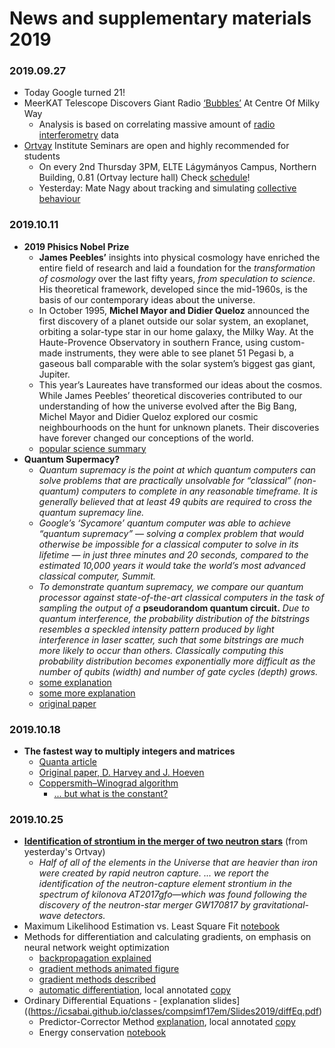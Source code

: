 # News and supplementary materials 2019

### 2019.09.27
- Today Google turned 21! [](https://www.google.com/logos/doodles/2019/googles-21st-birthday-6038069261107200.2-l.png)
- MeerKAT Telescope Discovers Giant Radio [‘Bubbles’](https://www.skatelescope.org/news/meerkat-discovers-giant-radio-bubbles/) At Centre Of Milky Way
  - Analysis is based on correlating massive amount of [radio interferometry](https://en.wikipedia.org/wiki/Radio_astronomy#Radio_interferometry) data 
- [Ortvay](https://physics.elte.hu/ortvaykollokvium) Institute Seminars are open and highly recommended for students
  - On every 2nd Thursday 3PM, ELTE Lágymányos Campus, Northern Building, 0.81 (Ortvay lecture hall) Check [schedule](https://physics.elte.hu/ortvaykollokvium/program)! 
  - Yesterday: Mate Nagy about tracking and simulating [collective behaviour](https://phys.org/news/2010-04-pigeon-backpacks-track-flock-voting.html)
  
### 2019.10.11
- __2019 Phisics Nobel Prize__
  - __James Peebles’__ insights into physical cosmology have enriched the entire field of research and laid a foundation for the _transformation of cosmology_ over the last fifty years, _from speculation to science_. His theoretical framework, developed since the mid-1960s, is the basis of our contemporary ideas about the universe.
  - In October 1995, __Michel Mayor and Didier Queloz__ announced the first discovery of a planet outside our solar system, an exoplanet, orbiting a solar-type star in our home galaxy, the Milky Way. At the Haute-Provence Observatory in southern France, using custom-made instruments, they were able to see planet 51 Pegasi b, a gaseous ball comparable with the solar system’s biggest gas giant, Jupiter.
  - This year’s Laureates have transformed our ideas about the cosmos. While James Peebles’ theoretical discoveries contributed to our understanding of how the universe evolved after the Big Bang, Michel Mayor and Didier Queloz explored our cosmic neighbourhoods on the hunt for unknown planets. Their discoveries have forever changed our conceptions of the world.
  - [popular science summary](https://www.nobelprize.org/uploads/2019/10/popular-physicsprize2019.pdf)
- __Quantum Supermacy?__ 
  - _Quantum supremacy is the point at which quantum computers can solve problems that are practically unsolvable for “classical” (non-quantum) computers to complete in any reasonable timeframe. It is generally believed that at least 49 qubits are required to cross the quantum supremacy line._
  - _Google’s ‘Sycamore’ quantum computer was able to achieve “quantum supremacy” — solving a complex problem that would otherwise be impossible for a classical computer to solve in its lifetime — in just three minutes and 20 seconds, compared to the estimated 10,000 years it would take the world’s most advanced classical computer, Summit._
  - _To demonstrate quantum supremacy, we compare our quantum processor against state-of-the-art classical computers in the task of sampling the output of a_ __pseudorandom quantum circuit.__ _Due to quantum interference, the probability distribution of the bitstrings resembles a speckled intensity pattern produced by light interference in laser scatter, such that some bitstrings are much more likely to occur than others. Classically computing this probability distribution becomes exponentially more difficult as the number of qubits (width) and number of gate cycles (depth) grows._
  - [some explanation](https://www.vice.com/en_us/article/9kedqd/ok-wtf-is-google-quantum-supremacy)
  - [some more explanation](https://www.quantamagazine.org/john-preskill-explains-quantum-supremacy-20191002/)
  - [original paper](https://www.inverse.com/article/59507-full-quantum-supremacy-paper)

### 2019.10.18
- __The fastest way to multiply integers and matrices__
  - [Quanta article](https://www.quantamagazine.org/mathematicians-discover-the-perfect-way-to-multiply-20190411/)
  - [Original paper, D. Harvey and J. Hoeven](https://hal.archives-ouvertes.fr/hal-02070778/document)
  - [Coppersmith–Winograd algorithm](https://en.wikipedia.org/wiki/Coppersmith%E2%80%93Winograd_algorithm)
    - [... but what is the constant?](https://mathoverflow.net/questions/1743/what-is-the-constant-of-the-coppersmith-winograd-matrix-multiplication-algorithm)
    
### 2019.10.25
- __[Identification of strontium in the merger of two neutron stars](https://www.nature.com/articles/s41586-019-1676-3)__ (from yesterday's Ortvay)
  - _Half of all of the elements in the Universe that are heavier than iron were created by rapid neutron capture. ... we report the identification of the neutron-capture element strontium in the spectrum of kilonova AT2017gfo—which was found following the discovery of the neutron-star merger GW170817 by gravitational-wave detectors._
- Maximum Likelihood Estimation vs. Least Square Fit [notebook](https://nbviewer.jupyter.org/github/icsabai/simulationsMsc/blob/master/code/ch08_lineq_fitting/maximum_likelihood.ipynb)
- Methods for differentiation and calculating gradients, on emphasis on neural network weight optimization
  - [backpropagation explained](https://google-developers.appspot.com/machine-learning/crash-course/backprop-scroll/)
  - [gradient methods animated figure](https://medium.com/datathings/neural-networks-and-backpropagation-explained-in-a-simple-way-f540a3611f5e)
  - [gradient methods described](http://ruder.io/optimizing-gradient-descent/)
  - [automatic differentiation](https://arxiv.org/pdf/1502.05767.pdf),  local annotated [copy](https://icsabai.github.io/classes/compsimf17em/Slides2019/automatic_differentiation_1502.05767)
- Ordinary Differential Equations - [explanation slides]((https://icsabai.github.io/classes/compsimf17em/Slides2019/diffEq.pdf)
  - Predictor-Corrector Method [explanation](http://mathfaculty.fullerton.edu/mathews/n2003/abmmethod/adamsbashforthproof.pdf), local annotated [copy](https://icsabai.github.io/classes/compsimf17em/Slides2019/adamsbashforthproof.pdf)
  - Energy conservation [notebook](https://nbviewer.jupyter.org/github/ASU-CompMethodsPhysics-PHY494/PHY494-resources-2016/blob/master/08_ODEs/08_ODE-integrators-verlet.ipynb)

